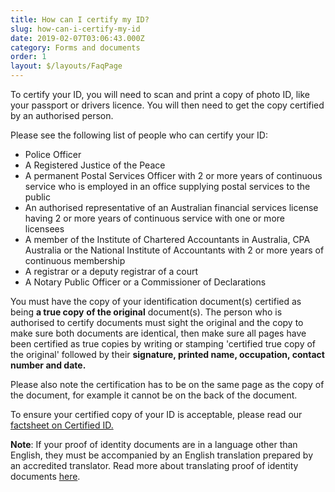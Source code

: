 ```yaml
---
title: How can I certify my ID?
slug: how-can-i-certify-my-id
date: 2019-02-07T03:06:43.000Z
category: Forms and documents
order: 1
layout: $/layouts/FaqPage
---
```

To certify your ID, you will need to scan and print a copy of photo ID, like your passport or drivers licence. You will then need to get the copy certified by an authorised person.

Please see the following list of people who can certify your ID:

* Police Officer
* A Registered Justice of the Peace
* A permanent Postal Services Officer with 2 or more years of continuous service who is employed in an office supplying postal services to the public
* An authorised representative of an Australian financial services license having 2 or more years of continuous service with one or more licensees
* A member of the Institute of Chartered Accountants in Australia, CPA Australia or the National Institute of Accountants with 2 or more years of continuous membership
* A registrar or a deputy registrar of a court
* A Notary Public Officer or a Commissioner of Declarations

You must have the copy of your identification document(s) certified as being **a true copy** **of the original** document(s). The person who is authorised to certify documents must sight the original and the copy to make sure both documents are identical, then make sure all pages have been certified as true copies by writing or stamping 'certified true copy of the original' followed by their **signature, printed name, occupation, contact number and date.**

Please also note the certification has to be on the same page as the copy of the document, for example it cannot be on the back of the document.

To ensure your certified copy of your ID is acceptable, please read our [factsheet on Certified ID.](https://futuresuper.com/certifiedidfactsheet)

**Note**: If your proof of identity documents are in a language other than English, they must be accompanied by an English translation prepared by an accredited translator. Read more about translating proof of identity documents [here](https://www.futuresuper.com.au/faqs/do-proof-of-identity-documents-need-to-be-translated).